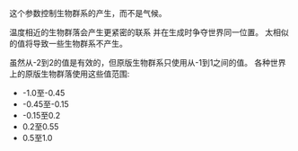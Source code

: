 这个参数控制生物群系的产生，而不是气候。

温度相近的生物群落会产生更紧密的联系
并在生成时争夺世界同一位置。
太相似的值将导致一些生物群系不产生。

虽然从-2到2的值是有效的，但原版生物群系只使用从-1到1之间的值。
各种世界上的原版生物群落使用这些值范围:

* -1.0至-0.45
* -0.45至-0.15
* -0.15至0.2
* 0.2至0.55
* 0.5至1.0
